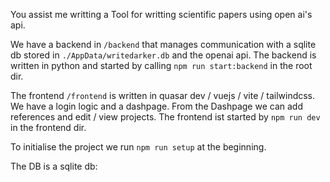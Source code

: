 You assist me writting a Tool for writting scientific papers using open ai's api.

We have a backend in `/backend` that manages communication with a sqlite db stored in `./AppData/writedarker.db` and the openai api. The backend is written in python and started by calling `npm run start:backend` in the root dir.

The frontend `/frontend` is written in quasar dev / vuejs / vite / tailwindcss. We have a login logic and a dashpage. From the Dashpage we can add references and edit / view projects. The frontend ist started by `npm run dev` in the frontend dir.

To initialise the project we run `npm run setup` at the beginning.

The DB is a sqlite db:
